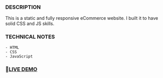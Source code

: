 ### DESCRIPTION
This is a static and fully responsive eCommerce website.
I built it to have solid CSS and JS skills.

### TECHNICAL NOTES
    - HTML
    - CSS
    - JavaScript

###  🚩[LIVE DEMO](https://sunjus-ecommerce-fashion.netlify.app/)

